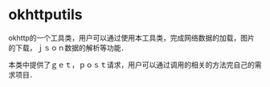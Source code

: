 # okhttputils
okhttp的一个工具类，用户可以通过使用本工具类，完成网络数据的加载，图片的下载，ｊｓｏｎ数据的解析等功能．


本类中提供了ｇｅｔ，ｐｏｓｔ请求，用户可以通过调用的相关的方法完自己的需求项目．
